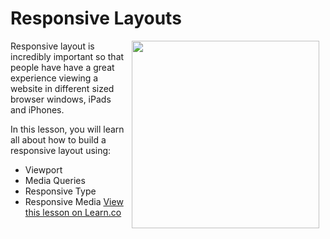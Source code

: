 # Responsive Layouts

<img src="https://s3.amazonaws.com/after-school-assets/responsive-layout.png" align="right" width="300" hspace="10">

Responsive layout is incredibly important so that people have have a great experience viewing a website in different sized browser windows, iPads and iPhones.

In this lesson, you will learn all about how to build a responsive layout using:
+ Viewport
+ Media Queries
+ Responsive Type
+ Responsive Media
<a href='https://learn.co/lessons/hs-responsive-layout-intro' data-visibility='hidden'>View this lesson on Learn.co</a>
